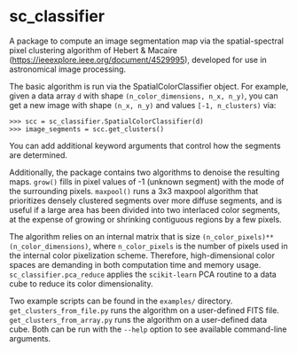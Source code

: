 sc_classifier
=============

A package to compute an image segmentation map via the spatial-spectral pixel clustering
algorithm of Hebert & Macaire (https://ieeexplore.ieee.org/document/4529995), developed for use
in astronomical image processing.

The basic algorithm is run via the SpatialColorClassifier object. For example, given a data array
`d` with shape `(n_color_dimensions, n_x, n_y)`, you can get a new image with shape `(n_x, n_y)` and
values `[-1, n_clusters)` via:

```
>>> scc = sc_classifier.SpatialColorClassifier(d)
>>> image_segments = scc.get_clusters()
```

You can add additional keyword arguments that control how the segments are determined.

Additionally, the package contains two algorithms to denoise the resulting maps. `grow()` fills in
pixel values of -1 (unknown segment) with the mode of the surrounding pixels. `maxpool()` runs a 3x3
maxpool algorithm that prioritizes densely clustered segments over more diffuse segments, and is
useful if a large area has been divided into two interlaced color segments, at the expense of
growing or shrinking contiguous regions by a few pixels.

The algorithm relies on an internal matrix that is size `(n_color_pixels)**(n_color_dimensions)`,
where `n_color_pixels` is the number of pixels used in the internal color pixelization scheme.
Therefore, high-dimensional color spaces are demanding in both computation time and memory usage.
`sc_classifier.pca_reduce` applies the `scikit-learn` PCA routine to a data cube to reduce its
color dimensionality.

Two example scripts can be found in the `examples/` directory. `get_clusters_from_file.py` runs the
algorithm on a user-defined FITS file.  `get_clusters_from_array.py` runs the algorithm on a
user-defined data cube. Both can be run with the `--help` option to see available command-line
arguments.
